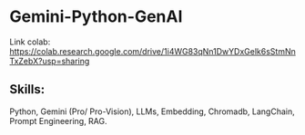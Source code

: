 # Gemini-Python-GenAI

Link colab: https://colab.research.google.com/drive/1i4WG83qNn1DwYDxGelk6sStmNnTxZebX?usp=sharing

## Skills:

Python, Gemini (Pro/ Pro-Vision), LLMs, Embedding, Chromadb, LangChain, Prompt Engineering, RAG.
